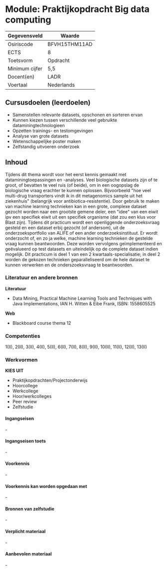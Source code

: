 # Module: Praktijkopdracht Big data computing

| Gegevensveld  | Waarde |
| ------------- | ------------- |
| Osiriscode  | BFVH15THM11AD  |
| ECTS  | 8 |
| Toetsvorm  | Opdracht |
| Minimum cijfer  | 5,5 |
| Docent(en)  | LADR |
| Voertaal  | Nederlands |

## Cursusdoelen (leerdoelen)

- Samenstellen relevante datasets, opschonen en sorteren ervan
- Kunnen kiezen tussen verschillende veel gebruikte dataminingtechnologieen
- Opzetten trainings- en testomgevingen
- Analyse van grote datasets
- Wetenschappelijke poster maken
- Zelfstandig uitvoeren onderzoek

## Inhoud

Tijdens dit thema wordt voor het eerst kennis gemaakt met dataminingtoepassingen en -analyses. Veel biologische datasets zijn of te groot, of bevatten te veel ruis (of beide), om in een oogopslag de biologische vraag erachter te kunnen
oplossen. Bijvoorbeeld "hoe veel multi-drug transporters vindt ik in dit metagenomics sample uit het ziekenhuis" (belangrijk voor antibiotica-resistentie). Door gebruik te maken van machine learning technieken kan in een grote, complexe dataset gezocht worden naar een grootste gemene deler, een "idee" van een eiwit ipv een specifiek eiwit uit een specifiek organisme (dat zou een klus voor Blast zijn). Tijdens dit practicum wordt een openliggende onderzoeksvraag gesteld en een dataset erbij gezocht (of andersom), uit de onderzoeksportfolio van ALIFE of een ander onderzoeksinstituut. Er wordt onderzocht of, en zo ja welke, machine learning technieken de gestelde vraag kunnen beantwoorden. Deze worden vervolgens geïmplementeerd en geëvalueerd op test datasets en uiteindelijk op de complete dataset indien mogelijk. Dit practicum is deel 1 van een 2 kwartaals-specialisatie; in deel 2 worden de gekozen technieken geparalleliseerd om de hele dataset te kunnen verwerken en de onderszoeksvraag te beantwoorden.


### Literatuur en andere bronnen

**Literatuur**  
- Data Mining, Practical Machine Learning Tools and Techniques with Java Implementations, IAN H. Witten & Eibe Frank, ISBN: 1558605525

**Web**
- Blackboard course thema 12

### Competenties
1(II), 2(II), 3(II), 4(II), 5(II), 6(II), 7(II), 8(II), 9(II), 10(II), 11(II), 12(II), 13(II)

### Werkvormen  

__KIES UIT__

- Praktijkopdrachten/Projectonderwijs  
- Hoorcollege
- Werkcollege
- Hoor/werkcolleges
- Peer review
- Zelfstudie

#### Ingangseisen 
\- 

#### Ingangseisen toets
\- 

#### Voorkennis
\-

#### Voorkennis kan worden opgedaan met
\-

#### Bronnen van zelfstudie
\-

#### Verplicht materiaal
\-

#### Aanbevolen materiaal
\-

